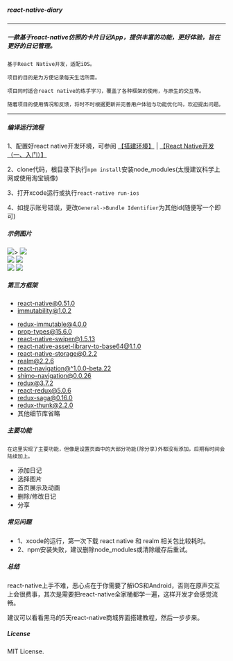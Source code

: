 

##### react-native-diary

------

##### 一款基于react-native仿照的卡片日记App，提供丰富的功能，更好体验，旨在更好的日记管理。

```
基于React Native开发，适配iOS。

项目的目的是为方便记录每天生活所需。

项目同时适合react native的练手学习，覆盖了各种框架的使用，与原生的交互等。

随着项目的使用情况和反馈，将时不时根据更新并完善用户体验与功能优化吗，欢迎提出问题。
```

------

##### 编译运行流程

1、配置好react native开发环境，可参阅 [【搭建环境】](http://reactnative.cn/docs/0.51/getting-started.html) | [【React Native开发（一、入门）】](http://www.jianshu.com/p/97692b1c451d)

2、clone代码，根目录下执行`npm install`安装node_modules(太慢建议科学上网或使用淘宝镜像)

3、打开xcode运行或执行`react-native run-ios`

4、如提示账号错误，更改`General->Bundle Identifier`为其他id(随便写一个即可)



##### 示例图片

![](https://github.com/378056350/react-native-diary/blob/master/NoNet/src/screenshot/screenshot1.gif)>
![](https://github.com/378056350/react-native-diary/blob/master/NoNet/src/screenshot/screenshot2.png)<br/>
![](https://github.com/378056350/react-native-diary/blob/master/NoNet/src/screenshot/screenshot3.png)
![](https://github.com/378056350/react-native-diary/blob/master/NoNet/src/screenshot/screenshot4.png)<br/>
![](https://github.com/378056350/react-native-diary/blob/master/NoNet/src/screenshot/screenshot5.png)
![](https://github.com/378056350/react-native-diary/blob/master/NoNet/src/screenshot/screenshot6.png)<br/>



##### 第三方框架

- [react-native@0.51.0](https://reactnative.cn/docs/0.51/getting-started.html)
- [immutability@1.0.2](https://github.com/facebook/immutable-js)

* [redux-immutable@4.0.0](https://github.com/gajus/redux-immutable)
* [prop-types@15.6.0](https://github.com/facebook/prop-types)
* [react-native-swiper@1.5.13](https://github.com/leecade/react-native-swiper)
* [react-native-asset-library-to-base64@1.1.0](https://github.com/wootwoot1234/react-native-asset-library-to-base64)
* [react-native-storage@0.2.2](https://github.com/sunnylqm/react-native-storage)
* [realm@2.2.6](https://realm.io/)
* [react-navigation@^1.0.0-beta.22](https://github.com/react-navigation/react-navigation)
* [shimo-navigation@0.0.26](https://github.com/shimohq/shimo-navigation)
* [redux@3.7.2](https://github.com/reactjs/redux)
* [react-redux@5.0.6](https://github.com/reactjs/react-redux)
* [redux-saga@0.16.0](https://github.com/redux-saga/redux-saga)
* [redux-thunk@2.2.0](https://github.com/gaearon/redux-thunk)
* 其他细节库省略



##### 主要功能

```
在这里实现了主要功能，但像是设置页面中的大部分功能(除分享)外都没有添加，后期有时间会陆续加上。
```

* 添加日记
* 选择图片
* 首页展示及动画
* 删除/修改日记
* 分享



##### 常见问题 

- 1、xcode的运行，第一次下载 react native 和 realm 相关包比较耗时。
- 2、npm安装失败，建议删除node_modules或清除缓存后重试。



##### 总结

react-native上手不难，恶心点在于你需要了解iOS和Android，否则在原声交互上会很费事，其次是需要把react-native全家桶都学一遍，这样开发才会感觉流畅。

建议可以看看黑马的5天react-native商城界面搭建教程，然后一步步来。



##### License

MIT License.
